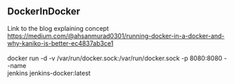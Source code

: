 ## DockerInDocker
Link to the blog explaining concept<br/>
https://medium.com/@ahsanmurad0301/running-docker-in-a-docker-and-why-kaniko-is-better-ec4837ab3ce1<br/><br/>
docker run -d -v /var/run/docker.sock:/var/run/docker.sock -p 8080:8080 --name<br/>
jenkins jenkins-docker:latest
